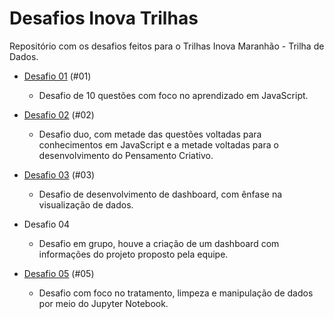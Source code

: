 # Desafios Inova Trilhas

Repositório com os desafios feitos para o Trilhas Inova Maranhão - Trilha de Dados.

* [Desafio 01](https://github.com/franciellerl/Trilhas/tree/main/%2301) (#01)
  * Desafio de 10 questões com foco no aprendizado em JavaScript.
 
* [Desafio 02](https://github.com/franciellerl/Trilhas/tree/main/%2302) (#02)
  * Desafio duo, com metade das questões voltadas para conhecimentos em JavaScript e a metade voltadas para o desenvolvimento do Pensamento Criativo.

* [Desafio 03](https://github.com/franciellerl/Trilhas/tree/main/%2303) (#03)
  * Desafio de desenvolvimento de dashboard, com ênfase na visualização de dados.
 
* Desafio 04
  * Desafio em grupo, houve a criação de um dashboard com informações do projeto proposto pela equipe.
 
* [Desafio 05](https://github.com/franciellerl/Trilhas/tree/main/%2303) (#05)
  * Desafio com foco no tratamento, limpeza e manipulação de dados por meio do Jupyter Notebook.
